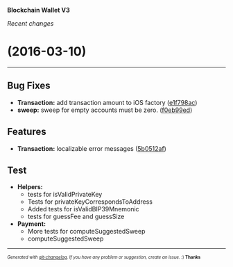 __Blockchain Wallet V3__

_Recent changes_

#   (2016-03-10)



---

## Bug Fixes

- **Transaction:** add transaction amount to iOS factory
  ([e1f798ac](https://github.com/blockchain/My-Wallet-V3/commit/e1f798ac00731c276896ef097f30b0dd3229e8c2))
- **sweep:** sweep for empty accounts must be zero.
  ([f0eb99ed](https://github.com/blockchain/My-Wallet-V3/commit/f0eb99ed9d8802115b3f8c4512e727dc38406de2))


## Features

- **Transaction:** localizable error messages
  ([5b0512af](https://github.com/blockchain/My-Wallet-V3/commit/5b0512afb2942d0b81d3f0f4933c28a31a03bdf5))


## Test

- **Helpers:**
  - tests for isValidPrivateKey
  - Tests for privateKeyCorrespondsToAddress
  - Added tests for isValidBIP39Mnemonic
  - tests for guessFee and guessSize
- **Payment:**
  - More tests for computeSuggestedSweep
  - computeSuggestedSweep



---
<sub><sup>*Generated with [git-changelog](https://github.com/rafinskipg/git-changelog). If you have any problem or suggestion, create an issue.* :) **Thanks** </sub></sup>